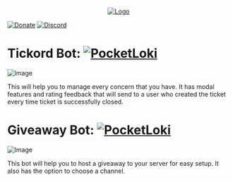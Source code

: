 <br/>
<p align="center">
  <a href="https://github.com/artsvn/PocketLoki">
    <img src="https://media.discordapp.net/attachments/1096894008111935644/1097617873440100372/20230418_042054.png" alt="Logo">
  </a>
  
</p>

[![Donate](https://img.shields.io/badge/DONATE-COFFEE-A6C1DF)](https://lokibot.site/donate) 
[![Discord](https://img.shields.io/badge/DISCORD-SERVER-A8AAD0)](https://discord.gg/R89XUt7uMa) 

# Tickord Bot: [![PocketLoki](https://img.shields.io/badge/INVITE-A8AAD0?logo=https%3A%2F%2Fmedia.discordapp.net%2Fattachments%2F1082425019218546868%2F1095767985853042970%2Fpack_icon.png)](https://discord.com/api/oauth2/authorize?client_id=1048883477149392928&permissions=8&scope=bot%20applications.commands)

![Image](https://media.discordapp.net/attachments/1076385780215332914/1096601729283391528/Screenshot_2023_0415_090306.png)

This will help you to manage every concern that you have. It has modal features and rating feedback that will send to a user who created the ticket every time ticket is successfully closed.

# Giveaway Bot: [![PocketLoki](https://img.shields.io/badge/INVITE-A8AAD0?logo=https%3A%2F%2Fmedia.discordapp.net%2Fattachments%2F1082425019218546868%2F1095767985853042970%2Fpack_icon.png)](https://discord.com/api/oauth2/authorize?client_id=1063250459118276618&permissions=8&scope=bot%20applications.commands)

![Image](https://media.discordapp.net/attachments/1082401271593570516/1096603684017799298/Screenshot_2023_0415_090748.png)

This bot will help you to host a giveaway to your server for easy setup. It also has the option to choose a channel.
